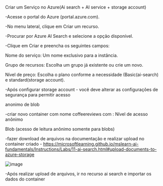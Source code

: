 Criar um Serviço no Azure(Ai search + AI service + storage account)

-Acesse o portal do Azure (portal.azure.com).

-No menu lateral, clique em Criar um recurso.

-Procurar por Azure AI Search e selecione a opção disponível.

-Clique em Criar e preencha os seguintes campos:

Nome do serviço: Um nome exclusivo para a instância.

Grupo de recursos: Escolha um grupo já existente ou crie um novo.

Nível de preço: Escolha o plano conforme a necessidade (Basic(ai-search) e standard(storage account).


-Após configurar storage account - você deve alterar as configurações de segurança para permitir acesso

anonimo de blob

-criar novo container com nome coffeereviews com : Nível de acesso anônimo

Blob (acesso de leitura anônimo somente para blobs)

-fazer download de arquivos na documentação e realizar upload no container criado - https://microsoftlearning.github.io/mslearn-ai-fundamentals/Instructions/Labs/11-ai-search.html#upload-documents-to-azure-storage


![image](https://github.com/user-attachments/assets/8f335f87-c0e1-4fb5-918b-99f3896e987b)

-Após realizar upload de arquivos, ir no recurso ai search e importar os dados do container

